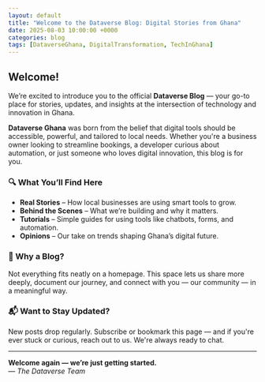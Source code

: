 ```yaml
---
layout: default
title: "Welcome to the Dataverse Blog: Digital Stories from Ghana"
date: 2025-08-03 10:00:00 +0000
categories: blog
tags: [DataverseGhana, DigitalTransformation, TechInGhana]
---
```


## Welcome!

We’re excited to introduce you to the official **Dataverse Blog** — your go-to place for stories, updates, and insights at the intersection of technology and innovation in Ghana.

**Dataverse Ghana** was born from the belief that digital tools should be accessible, powerful, and tailored to local needs. Whether you're a business owner looking to streamline bookings, a developer curious about automation, or just someone who loves digital innovation, this blog is for you.

### 🔍 What You’ll Find Here

- **Real Stories** – How local businesses are using smart tools to grow.
- **Behind the Scenes** – What we’re building and why it matters.
- **Tutorials** – Simple guides for using tools like chatbots, forms, and automation.
- **Opinions** – Our take on trends shaping Ghana’s digital future.

### 📍 Why a Blog?

Not everything fits neatly on a homepage. This space lets us share more deeply, document our journey, and connect with you — our community — in a meaningful way.

### 📬 Want to Stay Updated?

New posts drop regularly. Subscribe or bookmark this page — and if you're ever stuck or curious, reach out to us. We're always ready to chat.

---

**Welcome again — we’re just getting started.**  
— *The Dataverse Team*
